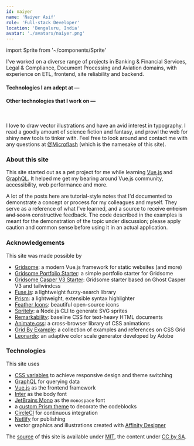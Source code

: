 ```yaml
---
id: naiyer
name: 'Naiyer Asif'
role: 'Full-stack Developer'
location: 'Bengaluru, India'
avatar: './avatars/naiyer.png'
---
```


import Sprite from '~/components/Sprite'

I've worked on a diverse range of projects in Banking &amp; Financial Services, Legal &amp; Compliance, Document Processing and Aviation domains, with experience on ETL, frontend, site reliability and backend.

#### Technologies I am adept at &mdash;

<div class="grid-xs">
  <Sprite viewBox="0 0 224 256" :src="'cards'" :symbol="'card-java'" class="icon-card" />
  <Sprite viewBox="0 0 224 256" :src="'cards'" :symbol="'card-spring'" class="icon-card" />
  <Sprite viewBox="0 0 224 256" :src="'cards'" :symbol="'card-nodejs'" class="icon-card" />
  <Sprite viewBox="0 0 224 256" :src="'cards'" :symbol="'card-oracle'" class="icon-card" />
</div>

#### Other technologies that I work on &mdash;


<div class="grid-xs">
  <Sprite viewBox="0 0 224 256" :src="'cards'" :symbol="'card-angular'" class="icon-card" />
  <Sprite viewBox="0 0 224 256" :src="'cards'" :symbol="'card-vuejs'" class="icon-card" />
  <Sprite viewBox="0 0 224 256" :src="'cards'" :symbol="'card-docker'" class="icon-card" />
  <Sprite viewBox="0 0 224 256" :src="'cards'" :symbol="'card-postgres'" class="icon-card" />
  <Sprite viewBox="0 0 224 256" :src="'cards'" :symbol="'card-mongodb'" class="icon-card" />
  <Sprite viewBox="0 0 224 256" :src="'cards'" :symbol="'card-jenkins'" class="icon-card" />
</div>
<br>


I love to draw vector illustrations and have an avid interest in typography. I read a goodly amount of science fiction and fantasy, and prowl the web for shiny new tools to tinker with. Feel free to look around and contact me with any questions at [@Microflash](https://www.twitter.com/Microflash) (which is the namesake of this site).

### About this site

This site started out as a pet project for me while learning [Vue.js](https://vuejs.org/) and [GraphQL](https://graphql.org/). It helped me get my bearing around Vue.js community, accessibility, web performance and more.

A lot of the posts here are tutorial-style notes that I'd documented to demonstrate a concept or process for my colleagues and myself. They serve as a reference of what I've learned, and a source to receive ~~criticism and scorn~~ constructive feedback. The code described in the examples is meant for the demonstration of the topic under discussion; please apply caution and common sense before using it in an actual application.

### Acknowledgements

This site was made possible by

- [Gridsome](https://gridsome.org/): a modern Vue.js framework for static websites (and more)
- [Gridsome Portfolio Starter](https://github.com/drehimself/gridsome-portfolio-starter): a simple portfolio starter for Gridsome
- [Gridsome Casper V3 Starter](https://github.com/noxify/gridsome-starter-casper-v3): Gridsome starter based on Ghost Casper V3 and tailwindcss
- [Fuse.js](https://fusejs.io/): a lightweight fuzzy-search library
- [Prism](https://prismjs.com/): a lightweight, extensible syntax highlighter
- [Feather Icons](https://feathericons.com/): beautiful open-source icons
- [Spritely](https://github.com/Microflash/spritely): a Node.js CLI to generate SVG sprites
- [Remarkability](https://mflash.dev/remarkability/): baseline CSS for text-heavy HTML documents
- [Animate.css](https://github.com/daneden/animate.css): a cross-browser library of CSS animations
- [Grid By Example](https://gridbyexample.com/): a collection of examples and references on CSS Grid
- [Leonardo](https://github.com/adobe/leonardo): an adaptive color scale generator developed by Adobe

### Technologies

This site uses 

- [CSS variables](https://css-tricks.com/guides/css-custom-properties/) to achieve responsive design and theme switching
- [GraphQL](https://graphql.org/) for querying data 
- [Vue.js](https://vuejs.org/) as the frontend framework
- [Inter](https://rsms.me/inter/) as the body font
- [JetBrains Mono](https://github.com/JetBrains/JetBrainsMono) as the `monospace` font
- a [custom Prism theme](https://github.com/Microflash/site/blob/release/src/assets/styles/core/_syntax.scss) to decorate the codeblocks
- [CircleCI](https://circleci.com/) for continuous integration
- [Netlify](https://netlify.com/) for publishing
- vector graphics and illustrations created with [Affinity Designer](https://affinity.serif.com/en-gb/designer/)

The [source](https://github.com/Microflash/site) of this site is available under [MIT](https://github.com/Microflash/site/blob/release/LICENSE.md), the content under [CC by SA](https://creativecommons.org/licenses/by-sa/4.0/).
